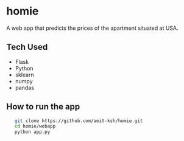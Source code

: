 # homie

A web app that predicts the prices of the apartment situated at USA.

## Tech Used

- Flask
- Python
- sklearn
- numpy
- pandas

## How to run the app

```bash
   git clone https://github.com/amit-ksh/homie.git
   cd homie/webapp
   python app.py
   ```
